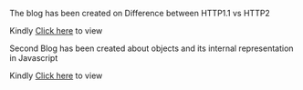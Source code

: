 The blog has been created on Difference between HTTP1.1 vs HTTP2

Kindly [Click here](https://medium.com/@ping2pd/http-1-1-vs-http-2-f60af50c1569) to view 

Second Blog has been created about objects and its internal representation in Javascript

Kindly [Click here](https://medium.com/@ping2pd/understanding-objects-and-their-internal-representation-in-javascript-c021908ece9a) to view

